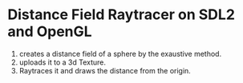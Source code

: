 Distance Field Raytracer on SDL2 and OpenGL
===========================================

1) creates a distance field of a sphere by the exaustive method.
2) uploads it to a 3d Texture.
3) Raytraces it and draws the distance from the origin.
